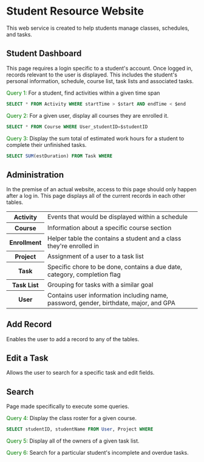 # Student Resource Website

This web service is created to help students manage classes, schedules, and tasks.


## Student Dashboard
This page requires a login specific to a student's account. Once logged in, records relevant to the user is displayed. This includes the student's personal information, schedule, course list, task lists and associated tasks.

<span style="color:green">Query 1:</span> For a student, find activities within a given time span  
```sql
SELECT * FROM Activity WHERE startTime > $start AND endTime < $end
```

<span style="color:green">Query 2:</span> For a given user, display all courses they are enrolled it.  
```sql
SELECT * FROM Course WHERE User_studentID=$studentID
```


<span style="color:green">Query 3:</span> Display the sum total of estimated work hours for a student to complete their unfinished tasks.  
```sql
SELECT SUM(estDuration) FROM Task WHERE
```


## Administration
In the premise of an actual website, access to this page should only happen after a log in. This page displays all of the current records in each other tables.

<table>
    <tr>
        <th>Activity</th>
        <td>Events that would be displayed within a schedule </td>
    </tr>
    <tr>
        <th>Course</th>
        <td>Information about a specific course section</td>
    </tr>
    <tr>
        <th>Enrollment</th>
        <td>Helper table the contains a student and a class they're enrolled in</td>
    </tr>
    <tr>
        <th>Project</th>
        <td>Assignment of a user to a task list</td>
    </tr>
    <tr>
        <th>Task</th>
        <td>Specific chore to be done, contains a due date, category, completion flag</td>
    </tr>
    <tr>
        <th>Task List</th>
        <td>Grouping for tasks with a similar goal</td>
    </tr>
    <tr>
        <th>User</th>
        <td>Contains user information including name, password, gender, birthdate, major, and GPA</td>
    </tr>
</table>


## Add Record
Enables the user to add a record to any of the tables.


## Edit a Task
Allows the user to search for a specific task and edit fields.


## Search
Page made specifically to execute some queries.

<span style="color:green">Query 4:</span> Display the class roster for a given course.  
```sql
SELECT studentID, studentName FROM User, Project WHERE
```

<span style="color:green">Query 5:</span> Display all of the owners of a given task list.

<span style="color:green">Query 6:</span> Search for a particular student's incomplete and overdue tasks.